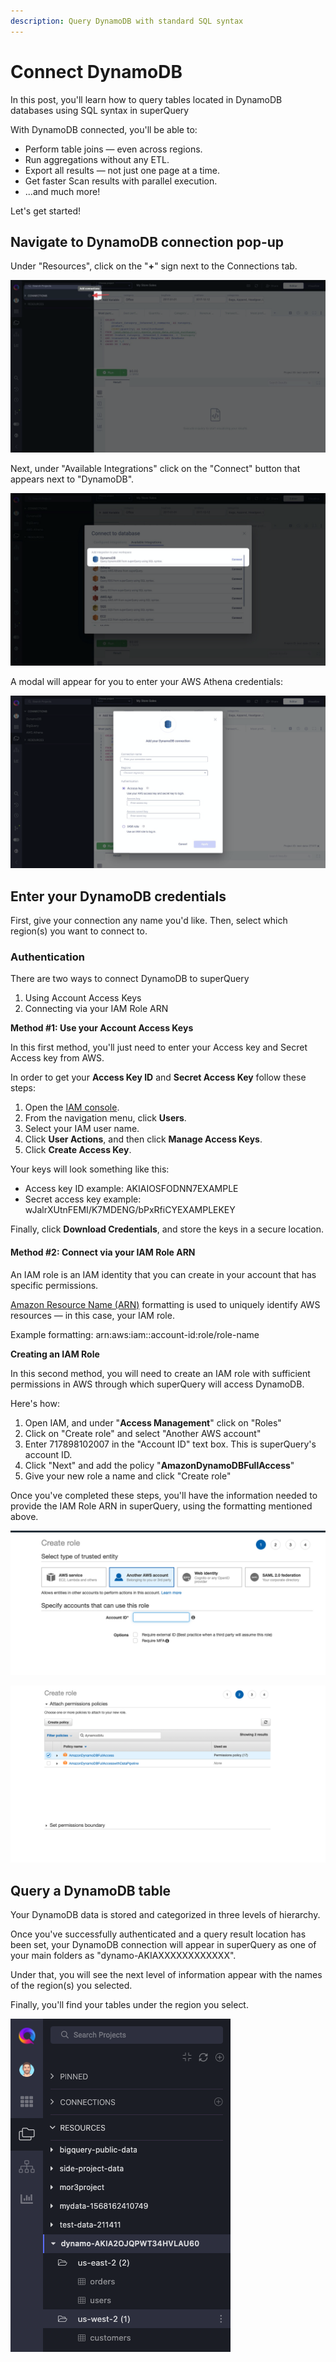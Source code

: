 ```yaml
---
description: Query DynamoDB with standard SQL syntax
---
```


# Connect DynamoDB

In this post, you'll learn how to query tables located in DynamoDB databases using SQL syntax in superQuery

With DynamoDB connected, you'll be able to:

* Perform table joins — even across regions.
* Run aggregations without any ETL.
* Export all results — not just one page at a time.
* Get faster Scan results with parallel execution.
* ...and much more!

Let's get started!

## Navigate to DynamoDB connection pop-up

 Under "Resources", click on the "**+**" sign next to the Connections tab.

![](../.gitbook/assets/image%20%2858%29.png)

Next, under "Available Integrations" click on the "Connect" button that appears next to "DynamoDB".

![](../.gitbook/assets/image%20%28117%29.png)



A modal will appear for you to enter your AWS Athena credentials:

![](../.gitbook/assets/image%20%2857%29.png)

## Enter your DynamoDB credentials

First, give your connection any name you'd like. Then, select which region\(s\) you want to connect to.

### Authentication

There are two ways to connect DynamoDB to superQuery

1. Using Account Access Keys
2. Connecting via your IAM Role ARN

**Method \#1: Use your Account Access Keys**

In this first method, you'll just need to enter your Access key and Secret Access key from AWS.

In order to get your **Access Key ID** and **Secret Access Key** follow these steps:

1. Open the [IAM console](https://console.aws.amazon.com/iam/home?#home).
2. From the navigation menu, click **Users**.
3. Select your IAM user name.
4. Click **User Actions**, and then click **Manage Access Keys**.
5. Click **Create Access Key**.

Your keys will look something like this:

* Access key ID example: AKIAIOSFODNN7EXAMPLE
* Secret access key example: wJalrXUtnFEMI/K7MDENG/bPxRfiCYEXAMPLEKEY

Finally, click **Download Credentials**, and store the keys in a secure location.

#### Method \#2: Connect via your IAM Role ARN

An IAM role is an IAM identity that you can create in your account that has specific permissions.

[Amazon Resource Name \(ARN\)](https://docs.aws.amazon.com/IAM/latest/UserGuide/reference_identifiers.html#identifiers-arns) formatting is used to uniquely identify AWS resources — in this case, your IAM role.

Example formatting: arn:aws:iam::account-id:role/role-name

**Creating an IAM Role**

In this second method, you will need to create an IAM role with sufficient permissions in AWS through which superQuery will access DynamoDB.

Here's how:

1. Open IAM, and under "**Access Management**" click on "Roles"
2. Click on "Create role" and select "Another AWS account"
3. Enter 717898102007 in the "Account ID" text box. This is superQuery's account ID.
4. Click "Next" and add the policy "**AmazonDynamoDBFullAccess**"
5. Give your new role a name and click "Create role"

Once you've completed these steps, you'll have the information needed to provide the IAM Role ARN in superQuery, using the formatting mentioned above.

![](../.gitbook/assets/image%20%285%29.png)

![](../.gitbook/assets/image%20%2872%29.png)

## Query a DynamoDB table

Your DynamoDB data is stored and categorized in three levels of hierarchy.

Once you've successfully authenticated and a query result location has been set, your DynamoDB connection will appear in superQuery as one of your main folders as "dynamo-AKIAXXXXXXXXXXXX".

Under that, you will see the next level of information appear with the names of the region\(s\) you selected.  
  
Finally, you'll find your tables under the region you select.

![](../.gitbook/assets/image%20%28107%29.png)


